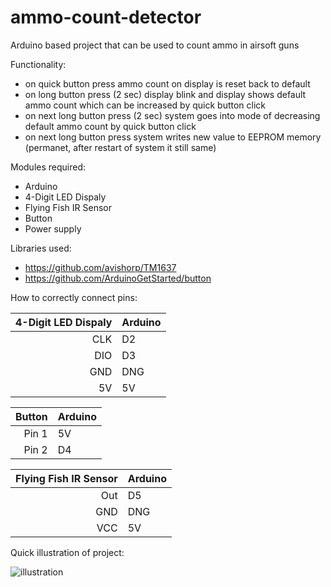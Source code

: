 # ammo-count-detector
Arduino based project that can be used to count ammo in airsoft guns

Functionality:
- on quick button press ammo count on display is reset back to default
- on long button press (2 sec) display blink and display shows default ammo count which can be increased by quick button click
- on next long button press (2 sec) system goes into mode of decreasing default ammo count by quick button click
- on next long button press system writes new value to EEPROM memory (permanet, after restart of system it still same)

Modules required:
- Arduino
- 4-Digit LED Dispaly
- Flying Fish IR Sensor
- Button
- Power supply

Libraries used:
- https://github.com/avishorp/TM1637
- https://github.com/ArduinoGetStarted/button

How to correctly connect pins:

| 4-Digit LED Dispaly | Arduino       |
|--------------------:|---------------|
| CLK                 | D2            |
| DIO                 | D3            |
| GND                 | DNG           |
| 5V                  | 5V            |

| Button | Arduino                      |
|--------------------:|-----------------|
| Pin 1                 | 5V            |
| Pin 2                 | D4            |

| Flying Fish IR Sensor | Arduino       |
|----------------------:|---------------|
| Out                   | D5            |
| GND                   | DNG           |
| VCC                   | 5V            |

Quick illustration of project:

![illustration](https://github.com/jamesfrienkins3452/airsoft-ammo-counter/assets/80784310/6cd799dc-b9af-4b38-988a-9ad7f650665a)
